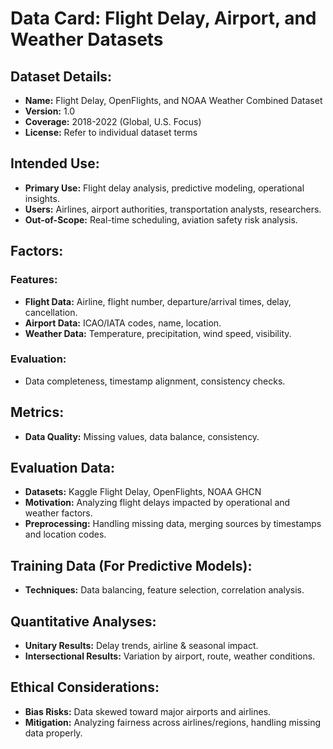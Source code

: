 # Data Card: Flight Delay, Airport, and Weather Datasets

## Dataset Details:

- **Name:** Flight Delay, OpenFlights, and NOAA Weather Combined Dataset  
- **Version:** 1.0  
- **Coverage:** 2018-2022 (Global, U.S. Focus)  
- **License:** Refer to individual dataset terms  

## Intended Use:

- **Primary Use:** Flight delay analysis, predictive modeling, operational insights.  
- **Users:** Airlines, airport authorities, transportation analysts, researchers.  
- **Out-of-Scope:** Real-time scheduling, aviation safety risk analysis.  

## Factors:

### Features:
- **Flight Data:** Airline, flight number, departure/arrival times, delay, cancellation.  
- **Airport Data:** ICAO/IATA codes, name, location.  
- **Weather Data:** Temperature, precipitation, wind speed, visibility.  

### Evaluation:
- Data completeness, timestamp alignment, consistency checks.  

## Metrics:

- **Data Quality:** Missing values, data balance, consistency.  

## Evaluation Data:

- **Datasets:** Kaggle Flight Delay, OpenFlights, NOAA GHCN  
- **Motivation:** Analyzing flight delays impacted by operational and weather factors.  
- **Preprocessing:** Handling missing data, merging sources by timestamps and location codes.  

## Training Data (For Predictive Models):

- **Techniques:** Data balancing, feature selection, correlation analysis.  

## Quantitative Analyses:

- **Unitary Results:** Delay trends, airline & seasonal impact.  
- **Intersectional Results:** Variation by airport, route, weather conditions.  

## Ethical Considerations:

- **Bias Risks:** Data skewed toward major airports and airlines.  
- **Mitigation:** Analyzing fairness across airlines/regions, handling missing data properly.  
